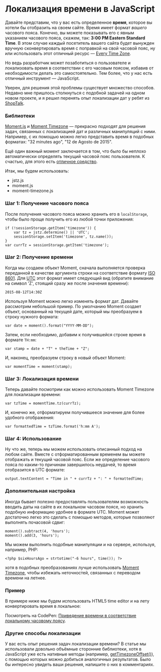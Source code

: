 # Локализация времени в JavaScript

Давайте представим, что у вас есть определенное **время**, которое вы хотели бы отобразить на своем сайте. Время имеет формат *вашего* часового пояса. Конечно, вы можете показывать его с явным указанием часового пояса, скажем, так: **3:00 PM Eastern Standard Time**. В этом случае каждый посетитель вашего сайта будет вынужден вручную сконвертировать время с поправкой на свой часовой пояс, ну или использовать этот отличный ресурс — [Every Time Zone]([1]).

Но ведь разработчик может позаботиться о пользователе и локализовать время в соответствии с его часовым поясом, избавив от необходимости делать это самостоятельно. Тем более, что у нас есть отличный инструмент — JavaScript.

Уверен, для решения этой проблемы существует множество способов. Недавно мне пришлось столкнуться с подобной задачей на одном новом проекте, и я решил перенять опыт локализации дат у ребят из [ShopTalk]([2]).


### Библиотеки

[Moment.js]([3]) и [Moment Timezone]([4]) — прекрасно подходят для решения задач, связанных с локализацией дат и различных манипуляций с ними. Например, с их помощью можно легко представить время в подобных форматах: "32 minutes ago", "12 de Agosto de 2015".

Ещё один важный момент заключается в том, что было бы неплохо автоматически определять текущий часовой пояс пользователя. К счастью, для этого есть [отличное средство]([5]).

Итак, мы будем использовать:

* jstz.js
* moment.js
* moment-timezone.js


### Шаг 1: Получение часового пояса 

После получения часового пояса можно хранить его в `localStorage`, чтобы было проще получить его из любой точки приложения:

    if (!sessionStorage.getItem('timezone')) {
        var tz = jstz.determine() || 'UTC';
        sessionStorage.setItem('timezone', tz.name());
    }
    var currTz = sessionStorage.getItem('timezone');


### Шаг 2: Получение времени

Когда мы создаем объект Moment, сначала выполняется проверка переданной в качестве аргумента строки на соответствие формату [ISO 8601]([9]). Для [UTC]([6]) этот формат имеет следующий вид (обратите внимание на символ 'Z', стоящий сразу же после значения времени):

    2015-08-12T14:30Z

Используя Moment можно легко изменять формат дат. Давайте рассмотрим небольшой пример. По умолчанию Moment создает объект, основанный на текущей дате, который мы преобразуем в строку нужного формата:

    var date = moment().format("YYYY-MM-DD");
    
Затем, если необходимо, добавим к получившейся строке время в формате `TH:mm`:

    var stamp = date + "T" + theTime + "Z";

И, наконец, преобразуем строку в новый объект Moment:

    var momentTime = moment(stamp);


### Шаг 3: Локализация времени

Теперь давайте посмотрим как можно использовать Moment Timezone для локализации времени:

    var tzTime = momentTime.tz(currTz);
    
И, конечно же, отформатируем получившееся значение для более удобного отображения:

    var formattedTime = tzTime.format('h:mm A');


### Шаг 4: Использование

Ну что же, теперь мы можем использовать описанный подход на любом сайте. Вместе с отформатированным временем вы можете отображать и текущий часовой пояс. Если же определение часового пояса по каким-то причинам завершилось неудачей, то время отобразится в UTC формате:

    output.textContent = "Time in " + currTz + ": " + formattedTime;


### Дополнительная настройка

Иногда бывает полезно предоставлять пользователям возможность вводить даты на сайте в их локальном часовом поясе, но хранить подобную информацию удобнее в формате UTC. Moment может достаточно легко это сделать с помощью методов, которые позволяют выполнять почасовой сдвиг:

    moment().subtract(4, 'hours');
    moment().add(3, 'hours');
    
Мы можем выполнить подобные манипуляции и на сервере, используя, например, PHP:

    <?php $sixHoursAgo = strtotime("-6 hours", time()); ?>
    
хотя в подобных преобразованиях лучше использовать [Moment Timezone]([7]), чтобы избежать неточностей, связанных с переводом времени на летнее. 


### Пример

В примере ниже мы будем использовать HTML5 time editor и на лету конвертировать время в локальное:

<p data-height="268" data-theme-id="0" data-slug-hash="YwvvrP" data-default-tab="result" data-user="FMRobot" class='codepen'>Посмотреть на CodePen: <a href='http://codepen.io/FMRobot/pen/YwvvrP/'>Приведение времени в соответствие локальному часовому поясу</a>.</p>

    
### Другие способы локализации

У вас есть опыт решения задач локализации времени? В статье мы использовали довольно объёмные сторонние библиотеки, хотя в JavaScript уже есть нативные методы (например, [getTimezoneOffset()]([8])), с помощью которых можно добиться аналогичных результатов. Было бы интересно увидеть ваши решения, напишите о них в комментариях.


 [1]: http://everytimezone.com/
 [2]: http://shoptalkshow.com/
 [3]: http://momentjs.com/
 [4]: http://momentjs.com/timezone/
 [5]: https://bitbucket.org/pellepim/jstimezonedetect
 [6]: https://en.wikipedia.org/wiki/Coordinated_Universal_Time
 [7]: http://momentjs.com/timezone/
 [8]: https://developer.mozilla.org/en-US/docs/Web/JavaScript/Reference/Global_Objects/Date/getTimezoneOffset
 [9]: https://en.wikipedia.org/wiki/ISO_8601
